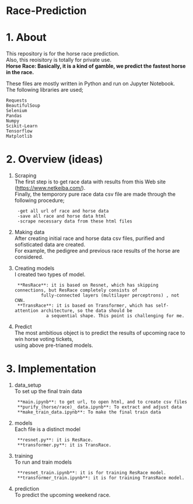 # Race-Prediction
# 1. About
This repository is for the horse race prediction. </br>
Also, this reoisitory is totally for private use.  </br>
**Horse Race: Basically, it is a kind of gamble, we predict the fastest horse in the race.**</br>

These files are mostly written in Python and run on Jupyter Notebook. </br>
The following libraries are used; </br> 

    Requests 
    BeautifulSoup 
    Selenium 
    Pandas 
    Numpy 
    Scikit-Learn
    Tensorflow 
    Matplotlib 
  

# 2. Overview (ideas)
1. Scraping </br>
The first step is to get race data with results from this Web site (https://www.netkeiba.com/). </br>
Finally, the temporory pure race data csv file are made through the following procedure; </br>

        -get all url of race and horse data 
        -save all race and horse data html 
        -scrape necessary data from these html files 


2. Making data </br>
After creating initial race and horse data csv files, purified and sofisticated data are created. </br>
For example, the pedigree and previous race results of the horse are considered.  </br>

3. Creating models </br>
I created two types of model. </br>

        **ResRace**: it is based on Resnet, which has skipping connections, but ResRace completely consists of 
                 fully-connected layers (multilayer perceptrons) , not CNN.  
        **TransRace**: it is based on Transformer, which has self-attention architecture, so the data should be 
                   a sequential shape. This point is challenging for me. 


4. Predict </br>
The most ambitious object is to predict the results of upcoming race to win horse voting tickets, </br>
using above pre-trianed models.  </br>

# 3. Implementation
1. data_setup </br>
To set up the final train data </br>

        **main.ipynb**: to get url, to open html, and to create csv files 
        **purify_(horse/race)_ data.ipynb**: To extract and adjust data 
        **make_train_data.ipynb**: To make the final train data 


2. models </br>
Each file is a distinct model </br>

        **resnet.py**: it is ResRace. 
        **transformer.py**: it is TransRace. 


3. training </br>
To run and train models </br>

        **resnet_train.ipynb**: it is for training ResRace model. 
        **transformer_train.ipynb**: it is for training TransRace model. 


4. prediction </br>
To predict the upcoming weekend race. </br>
